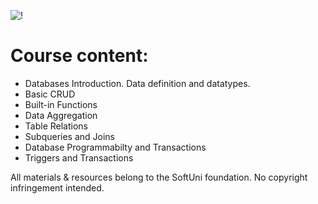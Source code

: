 ![!](https://user-images.githubusercontent.com/75258625/155233844-a874db91-d57e-416c-be9c-b5a402cdf0cf.png)

# Course content:

* Databases Introduction. Data definition and datatypes.
* Basic CRUD
* Built-in Functions
* Data Aggregation
* Table Relations 
* Subqueries and Joins
* Database Programmabilty and Transactions
* Triggers and Transactions

All materials & resources belong to the SoftUni foundation. No copyright infringement intended.
